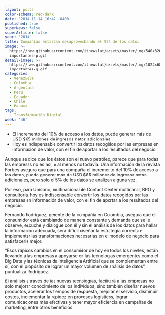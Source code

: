 ```yaml
---
layout: posts
color-schema: red-dark
date: '2018-11-14 16:42 -0400'
published: true
superNews: false
superArticle: false
year: '2018'
title: Compañías estarían desaprovechando el 95% de los datos
image: >-
  https://raw.githubusercontent.com/itnewslat/assets/master/img/540x320/Datos
  importantes-p.gif
detail-image: >-
  https://raw.githubusercontent.com/itnewslat/assets/master/img/1024x680/Datos
  importantes-g.gif
categories:
  - Venezuela
  - Colombia
  - Argentina
  - Perú
  - Ecuador
  - Chile
  - Panama
tags:
  - Transformación Digital
week: '46'
---
```

- El incremento del 10% de acceso a los datos, puede generar más de USD $65 millones de ingresos netos adicionales
- Hoy es indispensable convertir los datos recogidos por las empresas en información de valor, con el fin de aportar a los resultados del negocio

Aunque se dice que los datos son el nuevo petróleo, parece que para todas las empresas no es así, o al menos no todavía. Una información de la revista Forbes asegura que para una compañía el incremento del 10% de acceso a los datos, puede generar más de USD $65 millones de ingresos netos adicionales, pero solo el 5% de los datos se analizan alguna vez.

Por eso, para Unísono, multinacional de Contact Center multicanal, BPO y consultoría, hoy es indispensable convertir los datos recogidos por las empresas en información de valor, con el fin de aportar a los resultados del negocio.

Fernando Rodríguez, gerente de la compañía en Colombia, asegura que el consumidor está cambiando de manera constante y demanda que se le observe, escuche y dialogue con él y sin el análisis de los datos para hallar la información adecuada, será difícil diseñar la estrategia correcta e implementar las transformaciones necesarias en el modelo de negocio para satisfacerle mejor.

“Esos rápidos cambios en el consumidor de hoy en todos los niveles, están llevando a las empresas a apoyarse en las tecnologías emergentes como el Big Data y las técnicas de Inteligencia Artificial que se complementan entre sí, con el propósito de lograr un mayor volumen de análisis de datos”, puntualiza Rodríguez.

El análisis a través de las nuevas tecnologías, facilitará a las empresas no solo mejorar conocimiento de los individuos, sino también diseñar nuevos productos, acelerar los tiempos de respuesta, mejorar el servicio, disminuir costos, incrementar la rapidez en procesos logísticos, lograr comunicaciones más efectivas y tener mayor eficiencia en campañas de marketing, entre otros beneficios.

